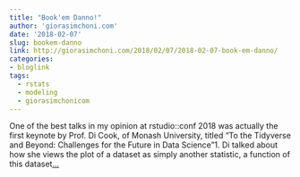 ```yaml
---
title: "Book'em Danno!"
author: 'giorasimchoni.com'
date: '2018-02-07'
slug: bookem-danno
link: http://giorasimchoni.com/2018/02/07/2018-02-07-book-em-danno/
categories:
- bloglink
tags:
  - rstats
  - modeling
  - giorasimchonicom
---
```


One of the best talks in my opinion at rstudio::conf 2018 was actually the first keynote by Prof. Di Cook, of Monash University, titled “To the Tidyverse and Beyond: Challenges for the Future in Data Science”1. Di talked about how she views the plot of a dataset as simply another statistic, a function of this dataset[... <i class="fas fa-external-link-alt"></i>](http://giorasimchoni.com/2018/02/07/2018-02-07-book-em-danno/)


